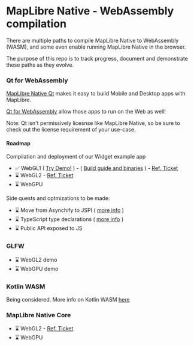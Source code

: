# MapLibre Native - WebAssembly compilation

There are multiple paths to compile MapLibre Native to WebAssembly (WASM), and some even enable running MapLibre Native in the browser.

The purpose of this repo is to track progress, document and demonstrate these paths as they evolve.

### Qt for WebAssembly

[MapLibre Native Qt](https://github.com/maplibre/maplibre-native-qt) makes it easy to build Mobile and Desktop apps with MapLibre.

[Qt for WebAssembly](https://doc.qt.io/qt-6/wasm.html) allow those apps to run on the Web as well!

Note: Qt isn't permissively licesnse like MapLibre Native, so be sure to check out the license requirement of your use-case.

#### Roadmap
Compilation and deployment of our Widget example app
- ✅ WebGL1 ( [Try Demo!](https://maplibre-native-wasm-dist.pages.dev/qt-opengl2/) ) - ( [Build guide and binaries](https://github.com/birkskyum/maplibre-native-wasm-dist/tree/main/qt-opengl2) ) - [Ref. Ticket](https://github.com/maplibre/maplibre-native-qt/issues/49)
- ⌛ WebGL2 - [Ref. Ticket
](https://github.com/maplibre/maplibre-native-qt/issues/147)
- ⌛ WebGPU

Side quests and optmizations to be made:
- ⌛ Move from Asynchify to JSPI ( [more info](https://v8.dev/blog/jspi) )
- ⌛ TypeScript type declarations ( [more info](https://github.com/emscripten-core/emscripten/blob/main/ChangeLog.md#3157---041024) )
- ⌛ Public API exposed to JS

### GLFW
- ⌛ WebGL2 demo
- ⌛ WebGPU demo

### Kotlin WASM

Being considered. More info on Kotlin WASM [here](https://kotlinlang.org/docs/wasm-overview.html)

### MapLibre Native Core

- ⌛ WebGL2 - [Ref. Ticket](https://github.com/maplibre/maplibre-native/issues/2554)
- ⌛ WebGPU
